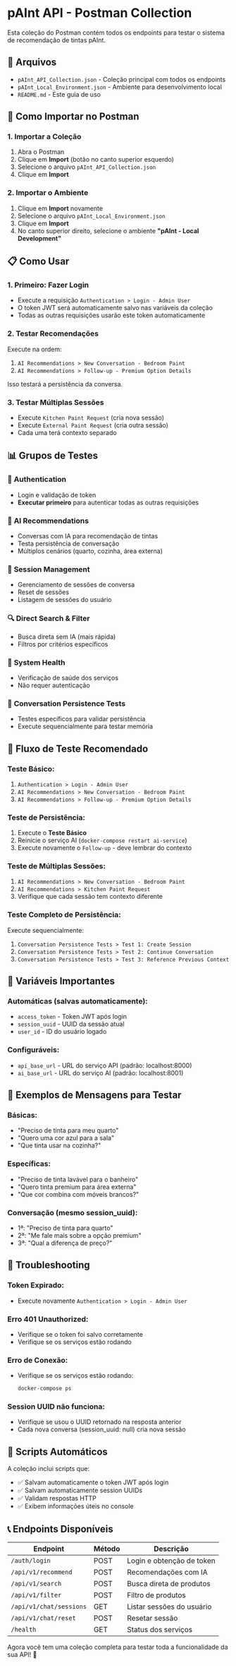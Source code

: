 # pAInt API - Postman Collection

Esta coleção do Postman contém todos os endpoints para testar o sistema de recomendação de tintas pAInt.

## 📁 Arquivos

- `pAInt_API_Collection.json` - Coleção principal com todos os endpoints
- `pAInt_Local_Environment.json` - Ambiente para desenvolvimento local
- `README.md` - Este guia de uso

## 🚀 Como Importar no Postman

### 1. Importar a Coleção
1. Abra o Postman
2. Clique em **Import** (botão no canto superior esquerdo)
3. Selecione o arquivo `pAInt_API_Collection.json`
4. Clique em **Import**

### 2. Importar o Ambiente
1. Clique em **Import** novamente
2. Selecione o arquivo `pAInt_Local_Environment.json`
3. Clique em **Import**
4. No canto superior direito, selecione o ambiente **"pAInt - Local Development"**

## 📋 Como Usar

### 1. **Primeiro: Fazer Login**
- Execute a requisição `Authentication > Login - Admin User`
- O token JWT será automaticamente salvo nas variáveis da coleção
- Todas as outras requisições usarão este token automaticamente

### 2. **Testar Recomendações**
Execute na ordem:
1. `AI Recommendations > New Conversation - Bedroom Paint`
2. `AI Recommendations > Follow-up - Premium Option Details`

Isso testará a persistência da conversa.

### 3. **Testar Múltiplas Sessões**
- Execute `Kitchen Paint Request` (cria nova sessão)
- Execute `External Paint Request` (cria outra sessão)
- Cada uma terá contexto separado

## 📊 Grupos de Testes

### 🔐 **Authentication**
- Login e validação de token
- **Executar primeiro** para autenticar todas as outras requisições

### 🤖 **AI Recommendations**
- Conversas com IA para recomendação de tintas
- Testa persistência de conversação
- Múltiplos cenários (quarto, cozinha, área externa)

### 💬 **Session Management**
- Gerenciamento de sessões de conversa
- Reset de sessões
- Listagem de sessões do usuário

### 🔍 **Direct Search & Filter**
- Busca direta sem IA (mais rápida)
- Filtros por critérios específicos

### 🏥 **System Health**
- Verificação de saúde dos serviços
- Não requer autenticação

### 🧪 **Conversation Persistence Tests**
- Testes específicos para validar persistência
- Execute sequencialmente para testar memória

## 🎯 Fluxo de Teste Recomendado

### **Teste Básico:**
1. `Authentication > Login - Admin User`
2. `AI Recommendations > New Conversation - Bedroom Paint`
3. `AI Recommendations > Follow-up - Premium Option Details`

### **Teste de Persistência:**
1. Execute o **Teste Básico**
2. Reinicie o serviço AI (`docker-compose restart ai-service`)
3. Execute novamente o `Follow-up` - deve lembrar do contexto

### **Teste de Múltiplas Sessões:**
1. `AI Recommendations > New Conversation - Bedroom Paint`
2. `AI Recommendations > Kitchen Paint Request`
3. Verifique que cada sessão tem contexto diferente

### **Teste Completo de Persistência:**
Execute sequencialmente:
1. `Conversation Persistence Tests > Test 1: Create Session`
2. `Conversation Persistence Tests > Test 2: Continue Conversation`
3. `Conversation Persistence Tests > Test 3: Reference Previous Context`

## 🔧 Variáveis Importantes

### **Automáticas (salvas automaticamente):**
- `access_token` - Token JWT após login
- `session_uuid` - UUID da sessão atual
- `user_id` - ID do usuário logado

### **Configuráveis:**
- `api_base_url` - URL do serviço API (padrão: localhost:8000)
- `ai_base_url` - URL do serviço AI (padrão: localhost:8001)

## 📝 Exemplos de Mensagens para Testar

### **Básicas:**
- "Preciso de tinta para meu quarto"
- "Quero uma cor azul para a sala"
- "Que tinta usar na cozinha?"

### **Específicas:**
- "Preciso de tinta lavável para o banheiro"
- "Quero tinta premium para área externa"
- "Que cor combina com móveis brancos?"

### **Conversação (mesmo session_uuid):**
- 1ª: "Preciso de tinta para quarto"
- 2ª: "Me fale mais sobre a opção premium"
- 3ª: "Qual a diferença de preço?"

## 🐛 Troubleshooting

### **Token Expirado:**
- Execute novamente `Authentication > Login - Admin User`

### **Erro 401 Unauthorized:**
- Verifique se o token foi salvo corretamente
- Verifique se os serviços estão rodando

### **Erro de Conexão:**
- Verifique se os serviços estão rodando:
  ```bash
  docker-compose ps
  ```

### **Session UUID não funciona:**
- Verifique se usou o UUID retornado na resposta anterior
- Cada nova conversa (session_uuid: null) cria nova sessão

## 🎨 Scripts Automáticos

A coleção inclui scripts que:
- ✅ Salvam automaticamente o token JWT após login
- ✅ Salvam automaticamente session UUIDs
- ✅ Validam respostas HTTP
- ✅ Exibem informações úteis no console

## 📞 Endpoints Disponíveis

| Endpoint | Método | Descrição |
|----------|--------|-----------|
| `/auth/login` | POST | Login e obtenção de token |
| `/api/v1/recommend` | POST | Recomendações com IA |
| `/api/v1/search` | POST | Busca direta de produtos |
| `/api/v1/filter` | POST | Filtro de produtos |
| `/api/v1/chat/sessions` | GET | Listar sessões do usuário |
| `/api/v1/chat/reset` | POST | Resetar sessão |
| `/health` | GET | Status dos serviços |

Agora você tem uma coleção completa para testar toda a funcionalidade da sua API! 🚀